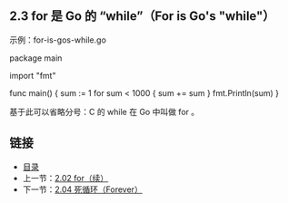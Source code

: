 ## 2.3 for 是 Go 的 “while”（For is Go's "while"）

示例：for-is-gos-while.go

  package main

  import "fmt"

  func main() {
    sum := 1
    for sum < 1000 {
      sum += sum
    }
    fmt.Println(sum)
  }

基于此可以省略分号：C 的 while 在 Go 中叫做 for 。

## 链接
* [目录](https://github.com/alpha2018/go-zh/blob/master/tour/directory.md)
* 上一节：[2.02 for（续）](https://github.com/alpha2018/go-zh/blob/master/tour/02.02.md)
* 下一节：[2.04 死循环（Forever）](https://github.com/alpha2018/go-zh/blob/master/tour/02.04.md)
